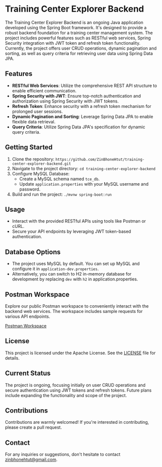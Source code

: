 # Training Center Explorer Backend

The Training Center Explorer Backend is an ongoing Java application developed using the Spring Boot framework. It's designed to provide a robust backend foundation for a training center management system. The project includes powerful features such as RESTful web services, Spring Security integration with JWT token and refresh token functionality. Currently, the project offers user CRUD operations, dynamic pagination and sorting, as well as query criteria for retrieving user data using Spring Data JPA.

## Features

- **RESTful Web Services**: Utilize the comprehensive REST API structure to enable efficient communication.
- **Spring Security with JWT**: Ensure top-notch authentication and authorization using Spring Security with JWT tokens.
- **Refresh Token**: Enhance security with a refresh token mechanism for prolonged user sessions.
- **Dynamic Pagination and Sorting**: Leverage Spring Data JPA to enable flexible data retrieval.
- **Query Criteria**:  Utilize Spring Data JPA's specification for dynamic query criteria.

## Getting Started

1. Clone the repository: `https://github.com/ZinBhoneHtut/training-center-explorer-backend.git`
2. Navigate to the project directory: `cd training-center-explorer-backend`
3. Configure MySQL Database:
    - Create a MySQL schema named `tce_db`.
    - Update `application.properties` with your MySQL username and password.
4. Build and run the project: `./mvnw spring-boot:run`

## Usage

- Interact with the provided RESTful APIs using tools like Postman or cURL.
- Secure your API endpoints by leveraging JWT token-based authentication.

## Database Options

- The project uses MySQL by default. You can set up MySQL and configure it in `application-dev.properties`.
- Alternatively, you can switch to H2 in-memory database for development by replacing `dev` with `h2` in application.properties.

## Postman Workspace

Explore our public Postman workspace to conveniently interact with the backend web services. The workspace includes sample requests for various API endpoints.

[Postman Workspace](https://www.postman.com/zin-bhone-htut/workspace/zin-bhone-htut-public-workspace/collection/7812344-9ca4be37-ace8-4067-abb8-b782c513ec34?action=share&creator=7812344)

## License

This project is licensed under the Apache License. See the [LICENSE](LICENSE) file for details.

## Current Status

The project is ongoing, focusing initially on user CRUD operations and secure authentication using JWT tokens and refresh tokens. Future plans include expanding the functionality and scope of the project.

## Contributions

Contributions are warmly welcomed! If you're interested in contributing, please create a pull request.

## Contact

For any inquiries or suggestions, don't hesitate to contact [zinbhonehtut@gmail.com](mailto:zinbhonehtut@gmail.com).
